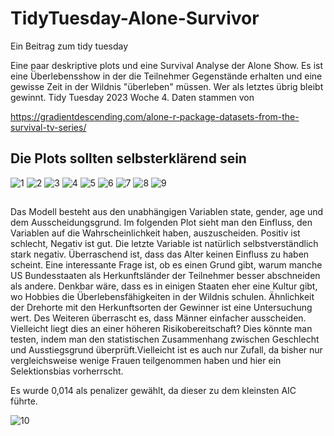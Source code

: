 # TidyTuesday-Alone-Survivor
Ein Beitrag zum tidy tuesday

Eine paar deskriptive plots und eine Survival Analyse der Alone Show. Es ist eine Überlebensshow in der die Teilnehmer
Gegenstände erhalten und eine gewisse Zeit in der Wildnis "überleben" müssen. Wer als letztes übrig bleibt gewinnt. Tidy Tuesday 2023 Woche 4. 
Daten stammen von 

https://gradientdescending.com/alone-r-package-datasets-from-the-survival-tv-series/

## Die Plots sollten selbsterklärend sein
![1](https://user-images.githubusercontent.com/106337257/216768447-59945186-cc1b-4178-b814-1106c298edd7.png)
![2](https://user-images.githubusercontent.com/106337257/216415937-a927351e-9b8e-4969-b23a-ebc4eb51a529.png)
![3](https://user-images.githubusercontent.com/106337257/216415950-a21dca58-785d-4822-9eab-f4d1f56ac0cb.png)
![4](https://user-images.githubusercontent.com/106337257/216415959-cac5081f-64c1-4f94-a7c6-3c2ad5602b81.png)
![5](https://user-images.githubusercontent.com/106337257/216415973-eb5c2b3c-e2d0-425c-bda1-30a0539ce525.png)
![6](https://user-images.githubusercontent.com/106337257/216415985-82a828a1-e2f6-4e65-8f92-220224eccb74.png)
![7](https://user-images.githubusercontent.com/106337257/216415995-a798e11b-15b3-46b1-8b6d-17762e881329.png)
![8](https://user-images.githubusercontent.com/106337257/216416003-922a0254-ea47-4cf9-b611-83750f853090.png)
![9](https://user-images.githubusercontent.com/106337257/216416023-8af4d8dd-b275-4793-ad81-e67afd4ee94a.png)

## 
Das Modell besteht aus den unabhängigen Variablen state, gender, age und dem Ausscheidungsgrund. 
Im folgenden Plot sieht man den Einfluss, den Variablen auf die Wahrscheinlichkeit haben, auszuscheiden. Positiv ist schlecht, Negativ ist gut. Die letzte Variable ist
natürlich selbstverständlich stark negativ. Überraschend ist, dass das Alter keinen Einfluss zu haben scheint. Eine interessante Frage ist, ob es einen
Grund gibt, warum manche US Bundesstaaten als Herkunftsländer der Teilnehmer besser abschneiden als andere. Denkbar wäre, dass es in einigen Staaten eher eine
Kultur gibt, wo Hobbies die Überlebensfähigkeiten in der Wildnis schulen. Ähnlichkeit der Drehorte mit den Herkunftsorten der Gewinner ist eine Untersuchung wert.
Des Weiteren überrascht es, dass Männer einfacher ausscheiden. Vielleicht liegt dies an einer höheren Risikobereitschaft? Dies könnte man testen, indem man 
den statistischen Zusammenhang zwischen Geschlecht und Ausstiegsgrund überprüft.Vielleicht ist es auch nur Zufall, da bisher nur vergleichsweise wenige 
Frauen teilgenommen haben und hier ein Selektionsbias vorherrscht.

Es wurde 0,014 als penalizer gewählt, da dieser zu dem kleinsten AIC führte. 

![10](https://user-images.githubusercontent.com/106337257/216416040-1974d01f-73f3-4cc7-a8f7-53db4631f7cb.png)
